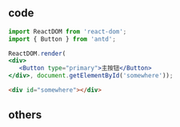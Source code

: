 ## code

``` jsx
import ReactDOM from 'react-dom';
import { Button } from 'antd';

ReactDOM.render(
<div>
   <Button type="primary">主按钮</Button>
</div>, document.getElementById('somewhere'));
```

```html
<div id="somewhere"></div>
```

## others
